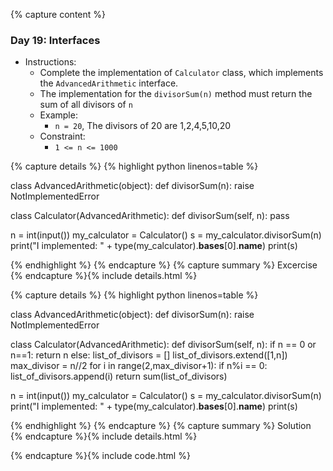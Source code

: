 {% capture content %}
### Day 19: Interfaces 
- Instructions:
    - Complete the implementation of `Calculator` class, which implements the `AdvancedArithmetic` interface. 
    - The implementation for the `divisorSum(n)` method must return the sum of all divisors of `n` 
    - Example: 
        - `n = 20`, The divisors of 20 are 1,2,4,5,10,20 
    - Constraint: 
        - `1 <= n <= 1000`

{% capture details %}
{% highlight python linenos=table %}

class AdvancedArithmetic(object):
    def divisorSum(n):
        raise NotImplementedError

class Calculator(AdvancedArithmetic):
    def divisorSum(self, n):
        pass


n = int(input())
my_calculator = Calculator()
s = my_calculator.divisorSum(n)
print("I implemented: " + type(my_calculator).__bases__[0].__name__)
print(s)

{% endhighlight %}
{% endcapture %}
{% capture summary %} 
Excercise
{% endcapture %}{% include details.html %}

{% capture details %}
{% highlight python linenos=table %}

class AdvancedArithmetic(object):
    def divisorSum(n):
        raise NotImplementedError

class Calculator(AdvancedArithmetic):
    def divisorSum(self, n):
        if n == 0 or n==1:
            return n
        else:
            list_of_divisors = []
            list_of_divisors.extend([1,n])
            max_divisor = n//2
            for i in range(2,max_divisor+1):
                if n%i == 0:
                    list_of_divisors.append(i)
        return sum(list_of_divisors)


n = int(input())
my_calculator = Calculator()
s = my_calculator.divisorSum(n)
print("I implemented: " + type(my_calculator).__bases__[0].__name__)
print(s)

{% endhighlight %}
{% endcapture %}
{% capture summary %} 
Solution
{% endcapture %}{% include details.html %}

{% endcapture %}{% include code.html %}